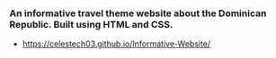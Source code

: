 ### An informative travel theme website about the Dominican Republic. Built using HTML and CSS.

- https://celestech03.github.io/Informative-Website/
